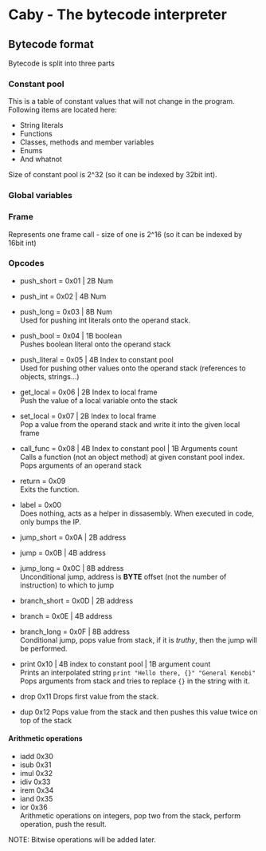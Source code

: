 # Caby - The bytecode interpreter

## Bytecode format

Bytecode is split into three parts

### Constant pool

This is a table of constant values that will not change in the program. Following items are located here:
- String literals
- Functions
- Classes, methods and member variables
- Enums
- And whatnot

Size of constant pool is 2^32 (so it can be indexed by 32bit int).

### Global variables

### Frame
Represents one frame call - size of one is 2^16 (so it can be indexed by 16bit int)

### Opcodes
- push_short = 0x01 | 2B Num
- push_int   = 0x02 | 4B Num
- push_long  = 0x03 | 8B Num  
Used for pushing int literals onto the operand stack.

- push_bool  = 0x04 | 1B boolean  
Pushes boolean literal onto the operand stack

- push_literal = 0x05 | 4B Index to constant pool  
Used for pushing other values onto the operand stack (references to objects, strings...)

- get_local = 0x06 | 2B Index to local frame  
Push the value of a local variable onto the stack

- set_local = 0x07 | 2B Index to local frame  
Pop a value from the operand stack and write it into the given local frame

- call_func = 0x08 | 4B Index to constant pool | 1B Arguments count  
Calls a function (not an object method) at given constant pool index.
Pops arguments of an operand stack

- return = 0x09  
Exits the function.

- label = 0x00  
Does nothing, acts as a helper in dissasembly. When executed in code,
only bumps the IP.

- jump_short = 0x0A | 2B address
- jump = 0x0B | 4B address
- jump_long = 0x0C | 8B address  
Unconditional jump, address is **BYTE** offset (not the number of instruction) to which to jump

- branch_short = 0x0D | 2B address
- branch = 0x0E | 4B address
- branch_long = 0x0F | 8B address  
Conditional jump, pops value from stack, if it is *truthy*, then the jump will be performed.

- print 0x10 | 4B index to constant pool | 1B argument count  
Prints an interpolated string `print "Hello there, {}" "General Kenobi"`
Pops arguments from stack and tries to replace `{}` in the string with it.

- drop 0x11
Drops first value from the stack.

- dup 0x12
Pops value from the stack and then pushes this value twice on top of the stack

#### Arithmetic operations
- iadd 0x30
- isub 0x31
- imul 0x32
- idiv 0x33
- irem 0x34
- iand 0x35
- ior  0x36  
Arithmetic operations on integers, pop two from the stack, perform operation, push the result.

NOTE: Bitwise operations will be added later.
